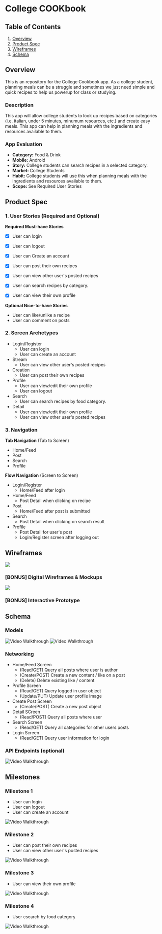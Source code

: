 # College COOKbook

## Table of Contents
1. [Overview](#Overview)
1. [Product Spec](#Product-Spec)
1. [Wireframes](#Wireframes)
2. [Schema](#Schema)

## Overview
This is an repository for the College Cookbook app. As a college student, planning meals can be a struggle and sometimes we just need simple and quick recipes to help us powerup for class or studying. 

### Description
This app will allow college students to look up recipes based on categories (i.e. italian, under 5 minutes, minumum resources, etc.) and create easy meals. This app can help  in planning meals with the ingredients and resources available to them.

### App Evaluation
- **Category:** Food & Drink
- **Mobile:** Android
- **Story:** College students can search recipes in a selected category. 
- **Market:** College Students
- **Habit:** College students will use this when planning meals with the ingredients and resources available to them.
- **Scope:** See Required User Stories

## Product Spec

### 1. User Stories (Required and Optional)

**Required Must-have Stories**

- [x] User can login
- [x] User can logout
- [x] User can Create an account
- [X] User can post their own recipes
- [X] User can view other user's posted recipes
- [X] User can search recipes by category.
- [X] User can view their own profile


**Optional Nice-to-have Stories**

* User can like/unlike a recipe
* User can comment on posts

### 2. Screen Archetypes
* Login/Register
    * User can login
    * User can create an account
* Stream
    * User can view other user's posted recipes
* Creation
    * User can post their own recipes
* Profile
    * User can view/edit their own profile
    * User can logout
* Search 
    * User can search recipes by food category.
* Detail
    * User can view/edit their own profile
    * User can view other user's posted recipes
   
### 3. Navigation

**Tab Navigation** (Tab to Screen)
* Home/Feed
* Post
* Search
* Profile

**Flow Navigation** (Screen to Screen)
* Login/Register
    * Home/Feed after login
* Home/Feed
    * Post Detail when clicking on recipe
* Post
    * Home/Feed after post is submitted
* Search
    * Post Detail when clicking on search result
* Profile
    * Post Detail for user's post
    * Login/Register screen after logging out 

## Wireframes
![](https://i.imgur.com/3d87g1L.jpg)

### [BONUS] Digital Wireframes & Mockups
![](https://i.imgur.com/mwG6On6.png)

### [BONUS] Interactive Prototype

## Schema 
### Models
<img src='model-post.png' width='' alt='Video Walkthrough' />
<img src='model-user.png' width='' alt='Video Walkthrough' />

### Networking
* Home/Feed Screen
   * (Read/GET) Query all posts where user is author
   * (Create/POST) Create a new content / like on a post
   * (Delete) Delete existing like / content
* Profile Screen
   * (Read/GET) Query logged in user object
   * (Update/PUT) Update user profile image
* Create Post Screen
   * (Create/POST) Create a new post object
* Detail SCreen
   * (Read/POST) Query all posts where user
* Search Screen 
   * (Read/GET) Query all categories for other users posts
* Login Screen
   * (Read/GET) Query user information for login
    
### API Endpoints (optional)
<img src='api.png' width='' alt='Video Walkthrough' />

## Milestones
### Milestone 1
- User can login
- User can logout
- User can create an account

<img src='walkthrough-1.gif' width='' alt='Video Walkthrough' />

### Milestone 2
- User can post their own recipes
- User can view other user's posted recipes
<img src='walkthrough-2.gif' width='' alt='Video Walkthrough' />

### Milestone 3
- User can view their own profile
<img src='walkthrough-3.gif' width='' alt='Video Walkthrough' />

### Milestone 4
- User csearch by food category
<img src='walkthrough-4.gif' width='' alt='Video Walkthrough' />
